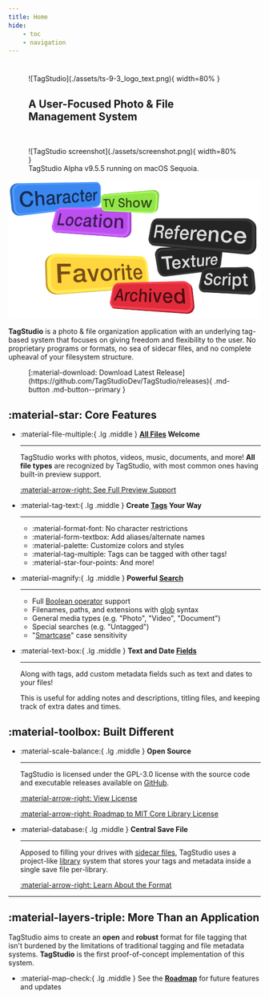 ```yaml
---
title: Home
hide:
    - toc
    - navigation
---
```


#

<link rel="stylesheet" href="stylesheets/home.css">

<figure markdown="span">
  ![TagStudio](./assets/ts-9-3_logo_text.png){ width=80% }<h2>A User-Focused Photo & File Management System</h2>
</figure>

<br>

<figure markdown="span">
  ![TagStudio screenshot](./assets/screenshot.png){ width=80% }
  <figcaption>TagStudio Alpha v9.5.5 running on macOS Sequoia.</figcaption>
</figure>

<div class="grid" markdown>

![TagStudio screenshot](./assets/tag_bubbles.png)

**TagStudio** is a photo & file organization application with an underlying tag-based system that focuses on giving freedom and flexibility to the user. No proprietary programs or formats, no sea of sidecar files, and no complete upheaval of your filesystem structure.

</div>

<figure markdown="span">
  [:material-download: Download Latest Release](https://github.com/TagStudioDev/TagStudio/releases){ .md-button .md-button--primary }
</figure>

## :material-star: Core Features

<div class="grid cards" markdown>

-   :material-file-multiple:{ .lg .middle } **[All Files](entries.md) Welcome**

    ***

    TagStudio works with photos, videos, music, documents, and more! **All file types** are recognized by TagStudio, with most common ones having built-in preview support.

    [:material-arrow-right: See Full Preview Support](preview-support.md)

-   :material-tag-text:{ .lg .middle } **Create [Tags](tags.md) Your Way**

    ***

    -   :material-format-font: No character restrictions
    -   :material-form-textbox: Add aliases/alternate names
    -   :material-palette: Customize colors and styles
    -   :material-tag-multiple: Tags can be tagged with other tags!
    -   :material-star-four-points: And more!

-   :material-magnify:{ .lg .middle } **Powerful [Search](search.md)**

    ***

    -   Full [Boolean operator](search.md) support
    -   Filenames, paths, and extensions with [glob](<https://en.wikipedia.org/wiki/Glob_(programming)>) syntax
    -   General media types (e.g. "Photo", "Video", "Document")
    -   Special searches (e.g. "Untagged")
    -   "[Smartcase](search.md#case-sensitivity)" case sensitivity

-   :material-text-box:{ .lg .middle } **Text and Date [Fields](fields.md)**

    ***

    Along with tags, add custom metadata fields such as text and dates to your files!

    This is useful for adding notes and descriptions, titling files, and keeping track of extra dates and times.

</div>

## :material-toolbox: Built Different

<div class="grid cards" markdown>

-   :material-scale-balance:{ .lg .middle } **Open Source**

    ***

    TagStudio is licensed under the GPL-3.0 license with the source code and executable releases available on [GitHub](https://github.com/TagStudioDev/TagStudio).

    [:material-arrow-right: View License](https://github.com/TagStudioDev/TagStudio/blob/main/LICENSE)

    [:material-arrow-right: Roadmap to MIT Core Library License](roadmap.md#core-library-api)

-   :material-database:{ .lg .middle } **Central Save File**

    ***

    Apposed to filling your drives with [sidecar files](https://en.wikipedia.org/wiki/Sidecar_file), TagStudio uses a project-like [library](libraries.md) system that stores your tags and metadata inside a single save file per-library.

    [:material-arrow-right: Learn About the Format](libraries.md)

</div>

---

## :material-layers-triple: More Than an Application

TagStudio aims to create an **open** and **robust** format for file tagging that isn't burdened by the limitations of traditional tagging and file metadata systems. **TagStudio** is the first proof-of-concept implementation of this system.

<div class="grid cards" markdown>

-   :material-map-check:{ .lg .middle } See the [**Roadmap**](roadmap.md) for future features and updates

</div>
